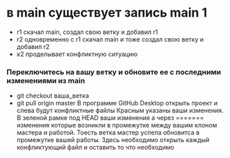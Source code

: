 # в main существует запись main 1
- r1 скачал main, создал свою ветку и добавил r1
- r2 одновременно с r1 скачал main и тоже создал свою ветку и добавил r2
- к2 проделывает конфликтную ситуацию

### Переключитесь на вашу ветку и обновите ее с последними изменениями из main
- git checkout ваша_ветка
- git pull origin master
В программе GitHub Desktop открыть проект и слева будут конфликтные файлы
Красным указаны ваши изменения. В зеленой рамке под HEAD ваши изменения а через ======= 
изменения которые возникли в промежутке между вашим клоном мастера и работой. 
Тоесть ветка мастер успела обновитса в промежутке вашей работы. 
Здесь необходимо открыть каждый конфликтующий файл и оставить то что необходимо
